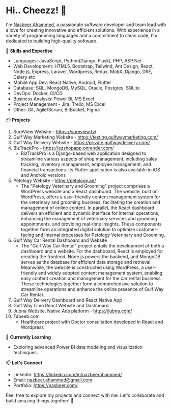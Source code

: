 # Hi.. Cheezz! 👋

I'm [Nasbeer Ahammed](https://nasbeer.com), a passionate software developer and team lead with a love for creating innovative and efficient solutions. With experience in a variety of programming languages and a commitment to clean code, I'm dedicated to building high-quality software.

🚀 **Skills and Expertise**
- Languages: JavaScript, Python(Django, Flask), PHP, ASP.Net
- Web Development: HTML5, Bootstrap, Tailwind, Ant Design, React, Node.js, Express, Laravel, Wordpress, Redux, MobX, Django, DRF, Celery etc
- Mobile App Dev: React Native, Android, Flutter
- Database: SQL, MongoDB, MySQL, Oracle, Postgres, SQLite
- DevOps: Docker, CI/CD
- Business Analysis: Power Bi, MS Excel
- Project Management - Jira, Trello, MS Excel
- Other: Git, Agile/Scrum, BitBucket, Figma

📦 **Projects**
1. SureView Website - https://sureview.tv/
2. Gulf Way Marketing Website - https://testing.gulfwaymarketing.com/
3. Gulf Way Delivery Website - https://private.gulfwaydelivery.com/
4. BizTrackPro - https://ezshopapp.onrender.com/
   - BizTrackPro is a Django-based web application designed to streamline various aspects of shop management, including sales tracking, inventory management, employee management, and financial transactions. Its Flutter application is also available in iOS and Android versions
5. Petology Website - https://petology.ae/
   - The "Petology Veterinary and Grooming" project comprises a WordPress website and a React dashboard. The website, built on WordPress, offers a user-friendly content management system for the veterinary and grooming business, facilitating the creation and management of online content. In parallel, the React dashboard delivers an efficient and dynamic interface for internal operations, enhancing the management of veterinary services and grooming appointments, and providing real-time insights. These components together form an integrated digital solution to optimize customer-facing and internal processes for Petology Veterinary and Grooming.
6. Gulf Way Car Rental Dashboard and Website
   - The "Gulf Way Car Rental" project entails the development of both a dashboard and a website. For the dashboard, React is employed for creating the frontend, Node.js powers the backend, and MongoDB serves as the database for efficient data storage and retrieval. Meanwhile, the website is constructed using WordPress, a user-friendly and widely adopted content management system, enabling easy content creation and management for the car rental business. These technologies together form a comprehensive solution to streamline operations and enhance the online presence of Gulf Way Car Rental.
7. Gulf Way Delivery Dashboard and React Native App
8. Gulf Way Limo React Website and Dashboard
9. Jubna Website, Native Ads platform - https://jubna.com/
10. Tabeeb.com
    - Healthcare project with Doctor consultation developed in React and Wordpress

🌱 **Currently Learning**
- Exploring advanced Power BI data modeling and visualization techniques.

📫 **Let's Connect**
- LinkedIn: https://linkedin.com/in/nazbeerahammed/
- Email: nazbeer.ahammed@gmail.com
- Portfolio: https://nasbeer.com/

Feel free to explore my projects and connect with me. Let's collaborate and build amazing things together! 🌟
